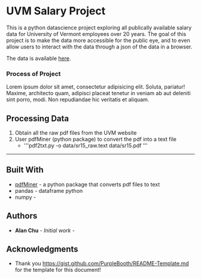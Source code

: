 # UVM Salary Project

This is a python datascience project exploring all publically available salary data for University of Vermont employees over 20 years.  The goal of this project is to make the data more accessible for the public eye, and to even allow users to interact with the data through a json of the data in a browser. 

The data is available <a href="https://www.uvm.edu/~oir/?Page=base_pay.html&SM=submenu_fac_staff.html">here</a>.


### Process of Project
Lorem ipsum dolor sit amet, consectetur adipisicing elit. Soluta, pariatur! Maxime, architecto quam, adipisci placeat tenetur in veniam ab aut deleniti sint porro, modi. Non repudiandae hic veritatis et aliquam.

## Processing Data
<ol>
	<li> Obtain all the raw pdf files from the <a href="https://www.uvm.edu/~oir/?Page=base_pay.html&SM=submenu_fac_staff.html"></a>UVM website</li>
	<li> User pdfMiner (python package) to convert the pdf into a text file<ul>
	<li> '''pdf2txt.py -o data/sr15_raw.text data/sr15.pdf ''' </li>
	</ul></li>
</ol>

<hr>

## Built With

* <a href="http://euske.github.io/pdfminer/index.html">pdfMiner</a> - a python package that converts pdf files to text
* pandas - dataframe python
* numpy - 


## Authors

* **Alan Chu** - *Initial work* - 

## Acknowledgments

* Thank you https://gist.github.com/PurpleBooth/README-Template.md for the template for this document!
